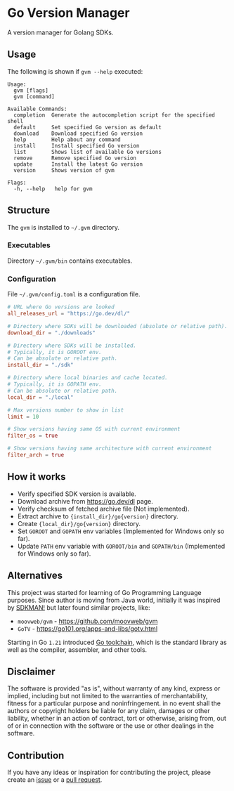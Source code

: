 # Go Version Manager

A version manager for Golang SDKs.

## Usage

The following is shown if `gvm --help` executed:

```
Usage:
  gvm [flags]
  gvm [command]

Available Commands:
  completion  Generate the autocompletion script for the specified shell
  default     Set specified Go version as default
  download    Download specified Go version
  help        Help about any command
  install     Install specified Go version
  list        Shows list of available Go versions
  remove      Remove specified Go version
  update      Install the latest Go version
  version     Shows version of gvm

Flags:
  -h, --help   help for gvm
```

## Structure

The `gvm` is installed to `~/.gvm` directory.

### Executables

Directory `~/.gvm/bin` contains executables.

### Configuration

File `~/.gvm/config.toml` is a configuration file.

```toml
# URL where Go versions are looked
all_releases_url = "https://go.dev/dl/"

# Directory where SDKs will be downloaded (absolute or relative path).
download_dir = "./downloads"

# Directory where SDKs will be installed.
# Typically, it is GOROOT env.
# Can be absolute or relative path.
install_dir = "./sdk"

# Directory where local binaries and cache located.
# Typically, it is GOPATH env.
# Can be absolute or relative path.
local_dir = "./local"

# Max versions number to show in list
limit = 10

# Show versions having same OS with current environment
filter_os = true

# Show versions having same architecture with current environment
filter_arch = true
```

## How it works

- Verify specified SDK version is available.
- Download archive from https://go.dev/dl page.
- Verify checksum of fetched archive file (Not implemented).
- Extract archive to `{install_dir}/go{version}` directory.
- Create `{local_dir}/go{version}` directory.
- Set `GOROOT` and `GOPATH` env variables (Implemented for Windows only so far).
- Update `PATH` env variable with `GOROOT/bin` and `GOPATH/bin` (Implemented for Windows only so far).

## Alternatives

This project was started for learning of Go Programming Language purposes. Since author is moving from Java world,
initially it was inspired by [SDKMAN!](https://sdkman.io) but later found similar projects, like:

- `moovweb/gvm` - https://github.com/moovweb/gvm
- `GoTV` - https://go101.org/apps-and-libs/gotv.html

Starting in Go `1.21` introduced [Go toolchain](https://go.dev/doc/toolchain), which is the standard library
as well as the compiler, assembler, and other tools.

## Disclaimer

The software is provided "as is", without warranty of any kind, express or
implied, including but not limited to the warranties of merchantability,
fitness for a particular purpose and noninfringement. in no event shall the
authors or copyright holders be liable for any claim, damages or other
liability, whether in an action of contract, tort or otherwise, arising from,
out of or in connection with the software or the use or other dealings in the
software.

## Contribution

If you have any ideas or inspiration for contributing the project,
please create an [issue](https://github.com/rpanchyk/gvm/issues/new)
or a [pull request](https://github.com/rpanchyk/gvm/pulls).
